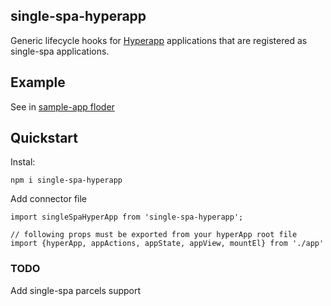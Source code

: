 ## single-spa-hyperapp

Generic lifecycle hooks for [Hyperapp](https://github.com/jorgebucaran/hyperapp) applications that are registered as single-spa applications.

## Example

See in [sample-app floder](https://github.com/shershen08/single-spa-hyperapp/tree/master/sample-app)


## Quickstart

Instal:

```
npm i single-spa-hyperapp
```

Add connector file

```
import singleSpaHyperApp from 'single-spa-hyperapp';

// following props must be exported from your hyperApp root file
import {hyperApp, appActions, appState, appView, mountEl} from './app'

```

### TODO

Add single-spa parcels support

